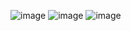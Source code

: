 ![image](https://github.com/karkir0003/ML-Specialization-Coursera/assets/54720987/01e64983-cf17-4581-b42b-f4caf94f1105)
![image](https://github.com/karkir0003/ML-Specialization-Coursera/assets/54720987/92dbd779-1de1-4c5b-b1d4-d3ffa02ebd3e)
![image](https://github.com/karkir0003/ML-Specialization-Coursera/assets/54720987/75cfe242-1bbc-41ea-8967-786afa8f3665)
